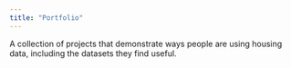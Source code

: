 ```yaml
---
title: "Portfolio"
---
```


<p class="govuk-body-l">A collection of projects that demonstrate ways people are using housing data, including the datasets they find useful.</p>